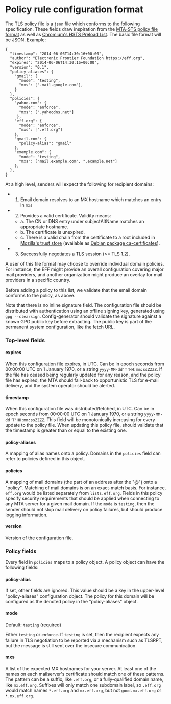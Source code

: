 # Policy rule configuration format

The TLS policy file is a `json` file which conforms to the following specification. These fields draw inspiration from the [MTA-STS policy file format](https://tools.ietf.org/html/rfc8461) as well as [Chromium's HSTS Preload List](https://hstspreload.org/).
The basic file format will be JSON. Example:

```
{
  "timestamp": "2014-06-06T14:30:16+00:00",
  "author": "Electronic Frontier Foundation https://eff.org",
  "expires": "2014-06-06T14:30:16+00:00",
  "version": "0.1",
  "policy-aliases": {
    "gmail": {
      "mode": "testing",
      "mxs": [".mail.google.com"],
    }
  },
  "policies": {
    "yahoo.com": {
      "mode": "enforce",
      "mxs": [".yahoodns.net"]
     },
    "eff.org": {
      "mode": "enforce",
      "mxs": [".eff.org"]
    },
    "gmail.com": {
      "policy-alias": "gmail"
    },
    "example.com": {
      "mode": "testing",
      "mxs": ["mail.example.com", ".example.net"]
    },
  },
}
```

At a high level, senders will expect the following for recipient domains:
 - 1. Email domain resolves to an MX hostname which matches an entry in `mxs`
 - 2. Provides a valid certificate. Validity means:
    - a. The CN or DNS entry under subjectAltName matches an appropriate hostname.
    - b. The certificate is unexpired.
    - c. There is a valid chain from the certificate to a root included in [Mozilla's trust store](https://www.mozilla.org/en-US/about/governance/policies/security-group/certs/included/) (available as [Debian package ca-certificates](https://packages.debian.org/sid/ca-certificates)).
 - 3. Successfully negotiates a TLS session (>= TLS 1.2).

A user of this file format may choose to override individual domain policies. For instance, the EFF might provide an overall configuration covering major mail providers, and another organization might produce an overlay for mail providers in a specific country.

Before adding a policy to this list, we validate that the email domain conforms to the policy, as above.

Note that there is no inline signature field. The configuration file should be distributed with authentication using an offline signing key, generated using `gpg --clearsign`. Config-generator should validate the signature against a known GPG public key before extracting. The public key is part of the permanent system configuration, like the fetch URL.

### Top-level fields
#### expires
When this configuration file expires, in UTC. Can be in epoch seconds from 00:00:00 UTC on 1 January 1970, or a string `yyyy-MM-dd'T'HH:mm:ssZZZZ`. If the file has ceased being regularly updated for any reason, and the policy file has expired, the MTA should fall-back to opportunistic TLS for e-mail delivery, and the system operator should be alerted.

#### timestamp
When this configuration file was distributed/fetched, in UTC. Can be in epoch seconds from 00:00:00 UTC on 1 January 1970, or a string `yyyy-MM-dd'T'HH:mm:ssZZZZ`. This field will be monotonically increasing for every update to the policy file. When updating this policy file, should validate that the timestamp is greater than or equal to the existing one.

#### policy-aliases
A mapping of alias names onto a policy. Domains in the `policies` field can refer to policies defined in this object.

#### policies
A mapping of mail domains (the part of an address after the "@") onto a "policy". Matching of mail domains is on an exact-match basis. For instance, `eff.org` would be listed separately from `lists.eff.org`. Fields in this policy specify security requirements that should be applied when connecting to any MTA server for a given mail domain. If the `mode` is `testing`, then the sender should not stop mail delivery on policy failures, but should produce logging information.

#### version
Version of the configuration file.

### Policy fields
Every field in `policies` maps to a policy object. A policy object can have the following fields:

#### policy-alias

If set, other fields are ignored. This value should be a key in the upper-level "policy-aliases" configuration object. The policy for this domain will be configured as the denoted policy in the "policy-aliases" object.

#### mode
Default: `testing` (required)

Either `testing` or `enforce`. If `testing` is set, then the recipient expects any failure in TLS negotiation to be reported via a mechanism such as TLSRPT, but the message is still sent over the insecure communication.

#### mxs

A list of the expected MX hostnames for your server. At least one of the names on each mailserver's certificate should match one of these patterns. The pattern can be a suffix, like `.eff.org`, or a fully-qualified domain name, like `mx.eff.org`. Suffixes will only match one subdomain label, so `.eff.org` would match names `*.eff.org` and `mx.eff.org`, but not `good.mx.eff.org` or `*.mx.eff.org`.

